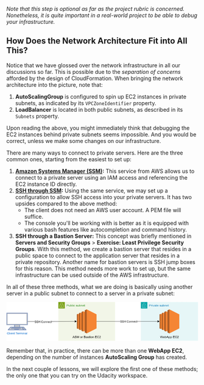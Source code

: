 *Note that this step is optional as far as the project rubric is concerned. Nonetheless, it is quite important in a real-world project to be able to debug your infrastructure.*

## How Does the Network Architecture Fit into All This?

Notice that we have glossed over the network infrastructure in all our discussions so far. This is possible due to the *separation of concerns* afforded by the design of CloudFormation. When bringing the network architecture into the picture, note that:

1. **AutoScalingGroup** is configured to spin up EC2 instances in private subnets, as indicated by its `VPCZoneIdentifier` property.
2. **LoadBalancer** is located in both public subnets, as described in its `Subnets` property.

Upon reading the above, you might immediately think that debugging the EC2 instances behind private subnets seems impossible. And you would be correct, unless we make some changes on our infrastructure.

There are many ways to connect to private servers. Here are the three common ones, starting from the easiest to set up:

1. **[Amazon Systems Manager (SSM)](https://docs.aws.amazon.com/systems-manager/latest/userguide/session-manager.html):** This service from AWS allows us to connect to a private server using an IAM access and referencing the EC2 instance ID directly.
2. **[SSH through SSM](https://docs.aws.amazon.com/systems-manager/latest/userguide/session-manager-getting-started-enable-ssh-connections.html):** Using the same service, we may set up a configuration to allow SSH access into your private servers. It has two upsides compared to the above method:
    - The client does not need an AWS user account. A PEM file will suffice.
    - The console you'll be working with is better as it is equipped with various bash features like autocompletion and command history.
3. **SSH through a Bastion Server:** This concept was briefly mentioned in **Servers and Security Groups** > **Exercise: Least Privilege Security Groups**. With this method, we create a bastion server that resides in a public space to connect to the application server that resides in a private repository. Another name for bastion servers is SSH jump boxes for this reason. This method needs more work to set up, but the same infrastructure can be used outside of the AWS infrastructure.

In all of these three methods, what we are doing is basically using another server in a public subnet to connect to a server in a private subnet:

![A simplified graph showing the interactions](bastion.drawio.png)

Remember that, in practice, there can be more than one **WebApp EC2**, depending on the number of instances **AutoScaling Group** has created.

In the next couple of lessons, we will explore the first one of these methods; the only one that you can try on the Udacity workspace.